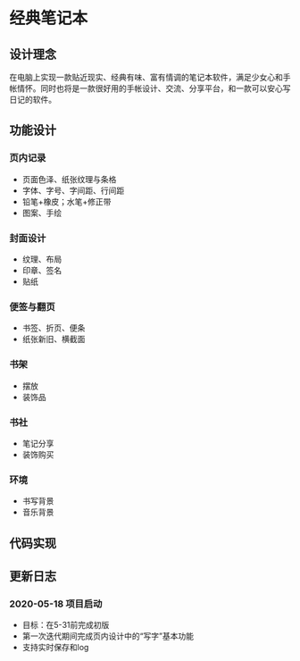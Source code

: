 # 经典笔记本

## 设计理念

在电脑上实现一款贴近现实、经典有味、富有情调的笔记本软件，满足少女心和手帐情怀。同时也将是一款很好用的手帐设计、交流、分享平台，和一款可以安心写日记的软件。

## 功能设计

### 页内记录

- 页面色泽、纸张纹理与条格
- 字体、字号、字间距、行间距
- 铅笔+橡皮；水笔+修正带
- 图案、手绘

### 封面设计

- 纹理、布局
- 印章、签名
- 贴纸

### 便签与翻页

- 书签、折页、便条
- 纸张新旧、横截面

### 书架

- 摆放
- 装饰品

### 书社

- 笔记分享
- 装饰购买

### 环境

- 书写背景
- 音乐背景

## 代码实现

## 更新日志

### 2020-05-18 项目启动

- 目标：在5-31前完成初版
- 第一次迭代期间完成页内设计中的“写字”基本功能
- 支持实时保存和log
